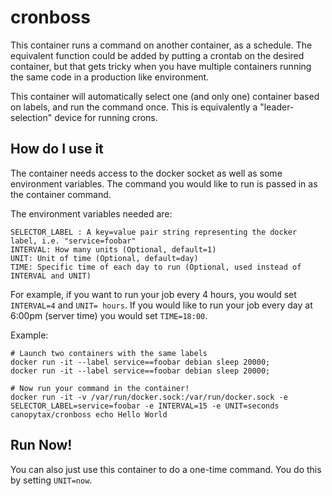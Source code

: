 # cronboss

This container runs a command on another container, as a schedule.
The equivalent function could be added by putting a crontab on the desired container,
but that gets tricky when you have multiple containers running the same code in a production like environment.

This container will automatically select one (and only one) container based on labels, and run the command once.
This is equivalently a "leader-selection" device for running crons.

## How do I use it

The container needs access to the docker socket as well as some environment variables. The command you would like to run is passed in as the container command.

The environment variables needed are:

    SELECTOR_LABEL : A key=value pair string representing the docker label, i.e. "service=foobar"
    INTERVAL: How many units (Optional, default=1)
    UNIT: Unit of time (Optional, default=day)
    TIME: Specific time of each day to run (Optional, used instead of INTERVAL and UNIT)
    
For example, if you want to run your job every 4 hours, you would set `INTERVAL=4` and `UNIT= hours`.
If you would like to run your job every day at 6:00pm (server time) you would set `TIME=18:00`.


Example:

    # Launch two containers with the same labels
    docker run -it --label service==foobar debian sleep 20000;
    docker run -it --label service==foobar debian sleep 20000;
    
    # Now run your command in the container!
    docker run -it -v /var/run/docker.sock:/var/run/docker.sock -e SELECTOR_LABEL=service=foobar -e INTERVAL=15 -e UNIT=seconds canopytax/cronboss echo Hello World
    

## Run Now!

You can also just use this container to do a one-time command. You do this by setting `UNIT=now`.